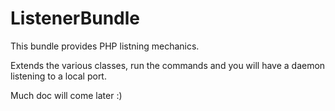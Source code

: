 # ListenerBundle

This bundle provides PHP listning mechanics.

Extends the various classes, run the commands and you will have a daemon listening to a local port.

Much doc will come later :)
